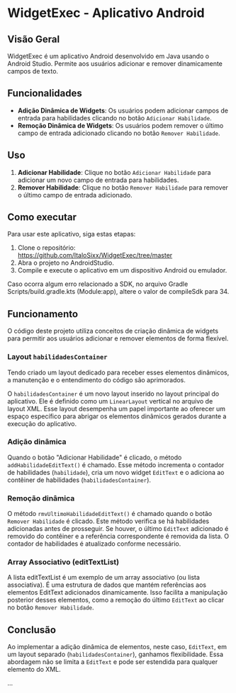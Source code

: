 # WidgetExec - Aplicativo Android

## Visão Geral

WidgetExec é um aplicativo Android desenvolvido em Java usando o Android Studio. Permite aos usuários adicionar e remover dinamicamente campos de texto.
## Funcionalidades

- **Adição Dinâmica de Widgets**: Os usuários podem adicionar campos de entrada para habilidades clicando no botão `Adicionar Habilidade`.
- **Remoção Dinâmica de Widgets**: Os usuários podem remover o último campo de entrada adicionado clicando no botão `Remover Habilidade`.

## Uso

1. **Adicionar Habilidade**: Clique no botão `Adicionar Habilidade` para adicionar um novo campo de entrada para habilidades.
2. **Remover Habilidade**: Clique no botão `Remover Habilidade` para remover o último campo de entrada adicionado.

## Como executar

Para usar este aplicativo, siga estas etapas:

1. Clone o repositório: https://github.com/ItaloSixx/WidgetExec/tree/master
3. Abra o projeto no AndroidStudio.
4. Compile e execute o aplicativo em um dispositivo Android ou emulador.

Caso ocorra algum erro relacionado a SDK, no arquivo Gradle Scripts/build.gradle.kts (Module:app), altere o valor de compileSdk para 34.

## Funcionamento
O código deste projeto utiliza conceitos de criação dinâmica de widgets para permitir aos usuários adicionar e remover elementos de forma flexível.

### Layout `habilidadesContainer`
Tendo criado um layout dedicado para receber esses elementos dinâmicos, a manutenção e o entendimento do código são aprimorados.

O `habilidadesContainer` é um novo layout inserido no layout principal do aplicativo. Ele é definido como um `LinearLayout` vertical no arquivo de layout XML. Esse layout desempenha um papel importante ao oferecer um espaço específico para abrigar os elementos dinâmicos gerados durante a execução do aplicativo.

### Adição dinâmica
Quando o botão "Adicionar Habilidade" é clicado, o método `addHabilidadeEditText()` é chamado. Esse método incrementa o contador de habilidades (`habilidade`), cria um novo widget `EditText` e o adiciona ao contêiner de habilidades (`habilidadesContainer`). 

### Remoção dinâmica
O método `rmvUltimoHabilidadeEditText()` é chamado quando o botão `Remover Habilidade` é clicado. Este método verifica se há habilidades adicionadas antes de prosseguir. Se houver, o último `EditText` adicionado é removido do contêiner e a referência correspondente é removida da lista. O contador de habilidades é atualizado conforme necessário.

### Array Associativo (editTextList)
A lista editTextList é um exemplo de um array associativo (ou lista associativa). É uma estrutura de dados que mantém referências aos elementos EditText adicionados dinamicamente. Isso facilita a manipulação posterior desses elementos, como a remoção do último `EditText` ao clicar no botão `Remover Habilidade`.

## Conclusão

Ao implementar a adição dinâmica de elementos, neste caso, `EditText`, em um layout separado (`habilidadesContainer`), ganhamos flexibilidade. Essa abordagem não se limita a `EditText` e pode ser estendida para qualquer elemento do XML.

...











